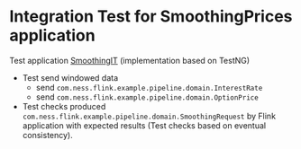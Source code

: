 [//]: # (Copyright 2021-2023 Ness Digital Engineering)

[//]: # ()
[//]: # (Licensed under the Apache License, Version 2.0 &#40;the "License"&#41;;)

[//]: # (you may not use this file except in compliance with the License.)

[//]: # (You may obtain a copy of the License at)

[//]: # ()
[//]: # (http://www.apache.org/licenses/LICENSE-2.0)

[//]: # ()
[//]: # (Unless required by applicable law or agreed to in writing, software)

[//]: # (distributed under the License is distributed on an "AS IS" BASIS,)

[//]: # (WITHOUT WARRANTIES OR CONDITIONS OF ANY KIND, either express or implied.)

[//]: # (See the License for the specific language governing permissions and)

[//]: # (limitations under the License.)

# Integration Test for SmoothingPrices application

Test application [SmoothingIT](src/test/java/com/ness/flink/test/example/SmoothingIT.java) (implementation based on TestNG) 

- Test send windowed data
  - send `com.ness.flink.example.pipeline.domain.InterestRate`
  - send `com.ness.flink.example.pipeline.domain.OptionPrice`
- Test checks produced `com.ness.flink.example.pipeline.domain.SmoothingRequest` by Flink application with expected results (Test checks based on eventual consistency). 
